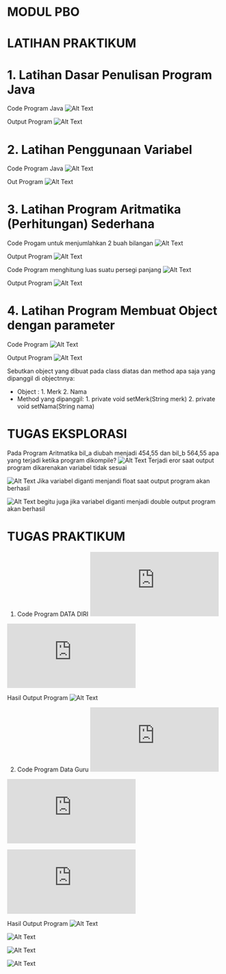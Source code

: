 # MODUL PBO
# LATIHAN PRAKTIKUM

# 1. Latihan Dasar Penulisan Program Java

Code Program Java
![Alt Text](https://github.com/inamyrpl28/ModulPBO/blob/master/hello%20telkom.PNG)

Output Program
![Alt Text](https://github.com/inamyrpl28/ModulPBO/blob/master/Latihan1.PNG)

# 2. Latihan Penggunaan Variabel

Code Program Java 
![Alt Text](https://github.com/inamyrpl28/ModulPBO/blob/master/variabel.PNG)

Out Program 
![Alt Text](https://github.com/inamyrpl28/ModulPBO/blob/master/Latihan2.PNG)

# 3. Latihan Program Aritmatika (Perhitungan) Sederhana

Code Progam untuk menjumlahkan 2 buah bilangan 
![Alt Text](https://github.com/inamyrpl28/ModulPBO/blob/master/penjumlahan%20fix.PNG)

Output Program 
![Alt Text](https://github.com/inamyrpl28/ModulPBO/blob/master/Latihan3a.PNG)

Code Program menghitung luas suatu persegi panjang 
![Alt Text](https://github.com/inamyrpl28/ModulPBO/blob/master/luas%20balok.PNG)

Output Program 
![Alt Text](https://github.com/inamyrpl28/ModulPBO/blob/master/Latihan3b.PNG)

# 4. Latihan Program Membuat Object dengan parameter

Code Program 
![Alt Text](https://github.com/inamyrpl28/ModulPBO/blob/master/sepedahmotor.PNG)

Output Program 
![Alt Text](https://github.com/inamyrpl28/ModulPBO/blob/master/sepedahhh.PNG)

Sebutkan object yang dibuat pada class diatas dan method apa saja yang dipanggil di objectnnya: 
- Object : 1. Merk 
           2. Nama 
- Method yang dipanggil: 1. private void setMerk(String merk)
                         2. private void setNama(String nama)
                         
 # TUGAS EKSPLORASI
 
 Pada Program Aritmatika bil_a diubah menjadi 454,55 dan bil_b 564,55 apa yang terjadi ketika program dikompile?
![Alt Text](https://github.com/inamyrpl28/ModulPBO/blob/master/Tugas%20Eksplorasi%20eror.PNG)
Terjadi eror saat output program dikarenakan variabel tidak sesuai 

![Alt Text](https://github.com/inamyrpl28/ModulPBO/blob/master/Tugas%20Eksplorasi%20float.PNG)
Jika variabel diganti menjandi float saat output program akan berhasil

![Alt Text](https://github.com/inamyrpl28/ModulPBO/blob/master/Tugas%20Eksplorasi%20double.PNG)
begitu juga jika variabel diganti menjadi double output program akan berhasil

# TUGAS PRAKTIKUM
1. Code Program DATA DIRI 
![Alt Text](https://github.com/inamyrpl28/ModulPBO/blob/master/Praktikum1%24Datadiri.class)

![Alt Text](https://github.com/inamyrpl28/ModulPBO/blob/master/Praktikum1.class)

Hasil Output Program 
![Alt Text](https://github.com/inamyrpl28/ModulPBO/blob/master/Praktikum%20yang%20bener.PNG)

2. Code Program Data Guru 
![Alt Text](https://github.com/inamyrpl28/ModulPBO/blob/master/Guru%24dataguru1.class)

![Alt Text](https://github.com/inamyrpl28/ModulPBO/blob/master/Guru%241.class)

![Alt Text](https://github.com/inamyrpl28/ModulPBO/blob/master/Guru.class)

Hasil Output Program 
![Alt Text](https://github.com/inamyrpl28/ModulPBO/blob/master/Guru%201.PNG)

![Alt Text](https://github.com/inamyrpl28/ModulPBO/blob/master/Guru%202.PNG)

![Alt Text](https://github.com/inamyrpl28/ModulPBO/blob/master/Guru%203.PNG)

![Alt Text](https://github.com/inamyrpl28/ModulPBO/blob/master/Guru%204.PNG)
